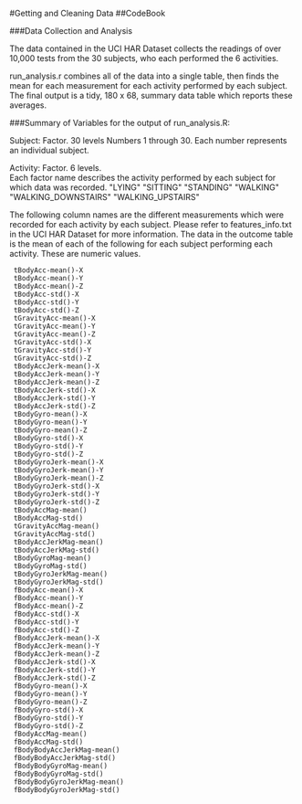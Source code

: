 #Getting and Cleaning Data
##CodeBook

###Data Collection and Analysis

The data contained in the UCI HAR Dataset collects the readings of over 10,000 tests from the 30 subjects, who each performed the 6 activities.  

run_analysis.r combines all of the data into a single table, then finds the mean for each measurement for each activity performed by each subject.  The final output is a tidy, 180 x 68, summary data table  which reports these averages.  

###Summary of Variables for the output of run_analysis.R:

Subject:
Factor. 30 levels 
Numbers 1 through 30.  Each number represents an individual subject.
     
Activity:
Factor. 6 levels.  
Each factor name describes the activity performed by each subject for which data was recorded.
"LYING"
"SITTING"
"STANDING"
"WALKING"
"WALKING_DOWNSTAIRS"
"WALKING_UPSTAIRS"

The following column names are the different measurements which were recorded for each activity by each subject.  Please refer to features_info.txt in the UCI HAR Dataset for more information.  The data in the outcome table is the mean of each of the following for each subject performing each activity.  These are numeric values.

     tBodyAcc-mean()-X          
     tBodyAcc-mean()-Y
     tBodyAcc-mean()-Z
     tBodyAcc-std()-X
     tBodyAcc-std()-Y
     tBodyAcc-std()-Z
     tGravityAcc-mean()-X
     tGravityAcc-mean()-Y
     tGravityAcc-mean()-Z
     tGravityAcc-std()-X
     tGravityAcc-std()-Y
     tGravityAcc-std()-Z
     tBodyAccJerk-mean()-X
     tBodyAccJerk-mean()-Y
     tBodyAccJerk-mean()-Z
     tBodyAccJerk-std()-X
     tBodyAccJerk-std()-Y
     tBodyAccJerk-std()-Z
     tBodyGyro-mean()-X
     tBodyGyro-mean()-Y
     tBodyGyro-mean()-Z
     tBodyGyro-std()-X
     tBodyGyro-std()-Y
     tBodyGyro-std()-Z
     tBodyGyroJerk-mean()-X
     tBodyGyroJerk-mean()-Y
     tBodyGyroJerk-mean()-Z
     tBodyGyroJerk-std()-X
     tBodyGyroJerk-std()-Y
     tBodyGyroJerk-std()-Z
     tBodyAccMag-mean()
     tBodyAccMag-std()
     tGravityAccMag-mean()
     tGravityAccMag-std()
     tBodyAccJerkMag-mean()
     tBodyAccJerkMag-std()
     tBodyGyroMag-mean()
     tBodyGyroMag-std()
     tBodyGyroJerkMag-mean()
     tBodyGyroJerkMag-std()
     fBodyAcc-mean()-X
     fBodyAcc-mean()-Y
     fBodyAcc-mean()-Z
     fBodyAcc-std()-X
     fBodyAcc-std()-Y
     fBodyAcc-std()-Z
     fBodyAccJerk-mean()-X
     fBodyAccJerk-mean()-Y
     fBodyAccJerk-mean()-Z
     fBodyAccJerk-std()-X
     fBodyAccJerk-std()-Y
     fBodyAccJerk-std()-Z
     fBodyGyro-mean()-X
     fBodyGyro-mean()-Y
     fBodyGyro-mean()-Z
     fBodyGyro-std()-X
     fBodyGyro-std()-Y
     fBodyGyro-std()-Z
     fBodyAccMag-mean()
     fBodyAccMag-std()
     fBodyBodyAccJerkMag-mean()
     fBodyBodyAccJerkMag-std()
     fBodyBodyGyroMag-mean()
     fBodyBodyGyroMag-std()
     fBodyBodyGyroJerkMag-mean()
     fBodyBodyGyroJerkMag-std()
